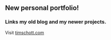 ## New personal portfolio!
### Links my old blog and my newer projects. 
Visit [timschott.com](https://timschott.com)
